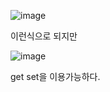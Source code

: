 ![image](https://user-images.githubusercontent.com/108928206/193438754-753f8b6c-1625-4266-a98f-63f9a3f3c8c2.png)


이런식으로 되지만 

![image](https://user-images.githubusercontent.com/108928206/193438757-2f81ee86-dd06-4dd8-b94b-3bdf5816f78b.png)

get set을 이용가능하다.

